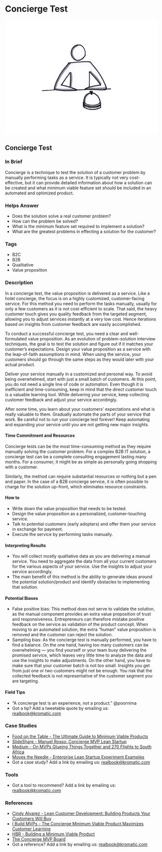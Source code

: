 # Concierge Test

![](../.gitbook/assets/illustration-conceirge-test.png)

## Concierge Test

### In Brief

Concierge is a technique to test the solution of a customer problem by manually performing tasks as a service. It is typically not very cost-effective, but it can provide detailed information about how a solution can be created and what minimum viable feature set should be included in an automated and optimized product.

### Helps Answer

* Does the solution solve a real customer problem?
* How can the problem be solved?
* What is the minimum feature set required to implement a solution?
* What are the greatest problems in effecting a solution for the customer?

### Tags

* B2C
* B2B
* Qualitative
* Value proposition

### Description

In a concierge test, the value proposition is delivered as a service. Like a hotel concierge, the focus is on a highly customized, customer-facing service. For this method you need to perform the tasks manually, usually for only a few customers as it is not cost-efficient to scale. That said, the heavy customer touch gives you quality feedback from the targeted segment, allowing you to adjust services instantly at a very low cost. Hence iterations based on insights from customer feedback are easily accomplished.

To conduct a successful concierge test, you need a clear and well-formulated value proposition. As an evolution of problem-solution interview techniques, the goal is to test the solution and figure out if it matches your customer’s expectations. Design your value proposition as a service with the leap-of-faith assumptions in mind. When using the service, your customers should go through the same steps as they would later with your actual product.

Deliver your service manually in a customized and personal way. To avoid being overwhelmed, start with just a small batch of customers. At this point, you do not need a single line of code or automation. Even though it is inefficient and time-consuming, keep in mind that the direct customer touch is a valuable learning tool. While delivering your service, keep collecting customer feedback and adjust your service accordingly.

After some time, you learn about your customers' expectations and what is really valuable to them. Gradually automate the parts of your service that work. Be careful not to run your concierge test forever! Keep automating and expanding your service until you are not getting new major insights.

#### Time Commitment and Resources

Concierge tests can be the most time-consuming method as they require manually solving the customer problem. For a complex B2B IT solution, a concierge test can be a complete consulting engagement lasting many months. For a consumer, it might be as simple as personally going shopping with a customer.

Similarly, the method can require substantial resources or nothing but a pen and paper. In the case of a B2B concierge service, it is often possible to charge for the solution up-front, which eliminates resource constraints.

#### How to

* Write down the value proposition that needs to be tested. 
* Design the value proposition as a personalized, customer-touching service.
* Talk to potential customers \(early adopters\) and offer them your service in exchange for payment.
* Execute the service by performing tasks manually.

#### Interpreting Results

* You will collect mostly qualitative data as you are delivering a manual service. You need to aggregate the data from all your current customers for the various aspects of your service. Use the insights to adjust your service accordingly.
* The main benefit of this method is the ability to generate ideas around the potential solution/product and identify obstacles to implementing that solution.

#### Potential Biases

* False positive bias: This method does not serve to validate the solution, as the manual component provides an extra value proposition of trust and responsiveness. Entrepreneurs can therefore mistake positive feedback on the service as validation of the product concept. When moving to an automated solution, the extra “human” value proposition is removed and the customer can reject the solution.
* Sampling bias: As the concierge test is manually performed, you have to find a balance. On the one hand, having too many customers can be overwhelming — you find yourself or your team busy delivering the promised service, which leaves very little time to analyze the data and use the insights to make adjustments. On the other hand, you have to make sure that your customer batch is not too small. Insights you get from just one or two customers might not be enough. You risk that the collected feedback is not representative of the customer segment you are targeting. 

#### Field Tips

* “A concierge test is an experience, not a product.” @poornima 
* Got a tip? Add a tweetable quote by emailing us: [realbook@kromatic.com](mailto:realbook@kromatic.com)

### Case Studies

* [Food on the Table - The Ultimate Guide to Minimum Viable Products](http://scalemybusiness.com/the-ultimate-guide-to-minimum-viable-products/)
* [SlideShare - Manuel Rosso: Concierge MVP Lean Startup](https://de.slideshare.net/startuplessonslearned/manuel-rosso-conciergemvpleanstartupsxsw?qid=56a1d65d-b6ed-432d-8e0a-f1a6803783df&v=default&b=&from_search=3)
* [Medium - On MVPs Glueing Things Together and 270 Flights to South Africa](https://medium.com/@zacharycohn/on-mvps-glueing-things-together-and-270-flights-to-south-africa-721d7208fb16#.29kw7lsdt)
* [Moves the Needle - Enterprise Lean Startup Experiment Examples](http://www.movestheneedle.com/blog/enterprise-lean-startup-experiment-examples/)
* Got a case study? Add a link by emailing us: [realbook@kromatic.com](mailto:realbook@kromatic.com) 

### Tools

* Got a tool to recommend? Add a link by emailing us: [realbook@kromatic.com](mailto:realbook@kromatic.com)

### References

* [Cindy Alvarez - Lean Customer Development: Building Products Your Customers Will Buy](https://books.google.de/books?id=jH-XAwAAQBAJ&lpg=PA216&ots=QwQBmw7jHV&dq=case%20study%20concierge%20mvp&hl=de&pg=PA138#v=onepage&q=concierge&f=false)
* [I Build MVPs - The Concierge Minimum Viable Product Maximizes Customer Learning](http://ibuildmvps.com/blog/the-concierge-minimum-viable-product-maximizes-customer-learning)
* [HBR - Building a Minimum Viable Product](https://hbr.org/2013/09/building-a-minimum-viable-prod)
* [The Concierge MVP Board](https://docs.google.com/spreadsheets/d/1yjsrdKiRwks9H9a0oec8LfZzC81zTXuo74mCmbeDc1o/edit#gid=0)
* Got a reference? Add a link by emailing us: [realbook@kromatic.com](https://github.com/trikro/the-real-startup-book/tree/6a17bc36666863334ffdefad4f2a9abf3e12ce13/part5-generative_product_research/realbook@kromatic.com)

